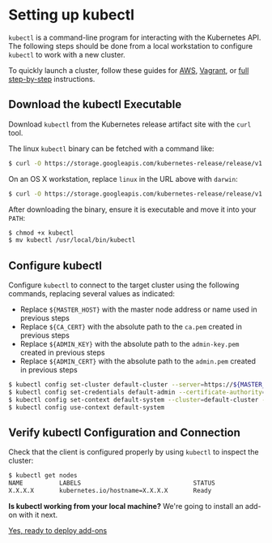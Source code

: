 # Setting up kubectl

`kubectl` is a command-line program for interacting with the Kubernetes API. The following steps should be done from a local workstation to configure `kubectl` to work with a new cluster.

To quickly launch a cluster, follow these guides for [AWS][kube-aws], [Vagrant][vagrant-multi], or [full step-by-step][manual] instructions. 

[kube-aws]: kubernetes-on-aws.md
[vagrant-multi]: kubernetes-on-vagrant-single.md
[manual]: getting-started.md

## Download the kubectl Executable

Download `kubectl` from the Kubernetes release artifact site with the `curl` tool.

The linux `kubectl` binary can be fetched with a command like:

```sh
$ curl -O https://storage.googleapis.com/kubernetes-release/release/v1.3.4/bin/linux/amd64/kubectl
```

On an OS X workstation, replace `linux` in the URL above with `darwin`:

```sh
$ curl -O https://storage.googleapis.com/kubernetes-release/release/v1.3.4/bin/darwin/amd64/kubectl
```

After downloading the binary, ensure it is executable and move it into your `PATH`:

```sh
$ chmod +x kubectl
$ mv kubectl /usr/local/bin/kubectl
```

## Configure kubectl

Configure `kubectl` to connect to the target cluster using the following commands, replacing several values as indicated:

* Replace `${MASTER_HOST}` with the master node address or name used in previous steps
* Replace `${CA_CERT}` with the absolute path to the `ca.pem` created in previous steps
* Replace `${ADMIN_KEY}` with the absolute path to the `admin-key.pem` created in previous steps
* Replace `${ADMIN_CERT}` with the absolute path to the `admin.pem` created in previous steps

```sh
$ kubectl config set-cluster default-cluster --server=https://${MASTER_HOST} --certificate-authority=${CA_CERT}
$ kubectl config set-credentials default-admin --certificate-authority=${CA_CERT} --client-key=${ADMIN_KEY} --client-certificate=${ADMIN_CERT}
$ kubectl config set-context default-system --cluster=default-cluster --user=default-admin
$ kubectl config use-context default-system
```

## Verify kubectl Configuration and Connection

Check that the client is configured properly by using `kubectl` to inspect the cluster:

```sh
$ kubectl get nodes
NAME          LABELS                               STATUS
X.X.X.X       kubernetes.io/hostname=X.X.X.X       Ready
```

<div class="co-m-docs-next-step">
  <p><strong>Is kubectl working from your local machine?</strong> We're going to install an add-on with it next.</p>
  <a href="deploy-addons.md" class="btn btn-primary btn-icon-right" data-category="Docs Next" data-event="Kubernetes: Addons">Yes, ready to deploy add-ons</a>
</div>
